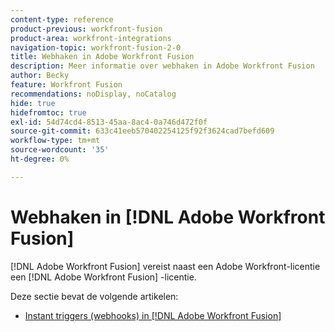 ```yaml
---
content-type: reference
product-previous: workfront-fusion
product-area: workfront-integrations
navigation-topic: workfront-fusion-2-0
title: Webhaken in Adobe Workfront Fusion
description: Meer informatie over webhaken in Adobe Workfront Fusion
author: Becky
feature: Workfront Fusion
recommendations: noDisplay, noCatalog
hide: true
hidefromtoc: true
exl-id: 54d74cd4-8513-45aa-8ac4-0a746d472f0f
source-git-commit: 633c41eeb570402254125f92f3624cad7befd609
workflow-type: tm+mt
source-wordcount: '35'
ht-degree: 0%

---
```


# Webhaken in [!DNL Adobe Workfront Fusion]

[!DNL Adobe Workfront Fusion] vereist naast een Adobe Workfront-licentie een [!DNL Adobe Workfront Fusion] -licentie.

Deze sectie bevat de volgende artikelen:

* [Instant triggers (webhooks) in  [!DNL Adobe Workfront Fusion]](../../workfront-fusion/webhooks/instant-triggers-webhooks.md)

